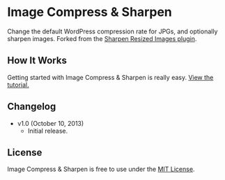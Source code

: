 # Image Compress & Sharpen
Change the default WordPress compression rate for JPGs, and optionally sharpen images. Forked from the [Sharpen Resized Images plugin](http://wordpress.org/plugins/sharpen-resized-images/).


## How It Works
Getting started with Image Compress & Sharpen is really easy. [View the tutorial.](http://cferdinandi.github.io/image-compress-and-sharpen/)


## Changelog
* v1.0 (October 10, 2013)
  * Initial release.


## License
Image Compress & Sharpen is free to use under the [MIT License](http://gomakethings.com/mit/).